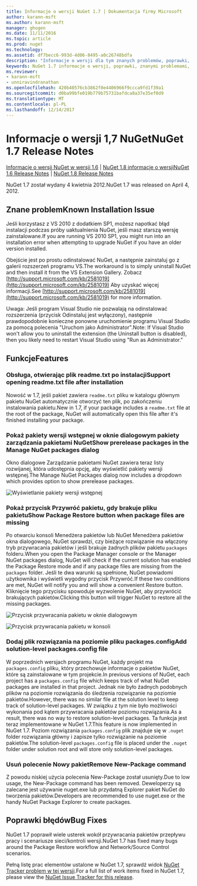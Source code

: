 ```yaml
---
title: Informacje o wersji NuGet 1.7 | Dokumentacja firmy Microsoft
author: karann-msft
ms.author: karann-msft
manager: ghogen
ms.date: 11/11/2016
ms.topic: article
ms.prod: nuget
ms.technology: 
ms.assetid: df7becc6-993d-4d06-8495-a0c26748bdfa
description: "Informacje o wersji dla tym znanych problemów, poprawki, dodatkowe funkcje i dcr 1.7 NuGet."
keywords: NuGet 1.7 informacje o wersji, poprawki, znanymi problemami, nowe funkcje, dcr
ms.reviewer:
- karann-msft
- unniravindranathan
ms.openlocfilehash: 420b40576cb3862f0e4406966f9ccca9fd1f39a1
ms.sourcegitcommit: d0ba99bfe019b779b75731bafdca8a37e35ef0d9
ms.translationtype: MT
ms.contentlocale: pl-PL
ms.lasthandoff: 12/14/2017
---
```

# <a name="nuget-17-release-notes"></a><span data-ttu-id="aae07-104">Informacje o wersji 1,7 NuGet</span><span class="sxs-lookup"><span data-stu-id="aae07-104">NuGet 1.7 Release Notes</span></span>

<span data-ttu-id="aae07-105">[Informacje o wersji NuGet w wersji 1.6](../release-notes/nuget-1.6.md) | [NuGet 1.8 informacje o wersji](../release-notes/nuget-1.8.md)</span><span class="sxs-lookup"><span data-stu-id="aae07-105">[NuGet 1.6 Release Notes](../release-notes/nuget-1.6.md) | [NuGet 1.8 Release Notes](../release-notes/nuget-1.8.md)</span></span>

<span data-ttu-id="aae07-106">NuGet 1.7 został wydany 4 kwietnia 2012.</span><span class="sxs-lookup"><span data-stu-id="aae07-106">NuGet 1.7 was released on April 4, 2012.</span></span>

## <a name="known-installation-issue"></a><span data-ttu-id="aae07-107">Znane problem</span><span class="sxs-lookup"><span data-stu-id="aae07-107">Known Installation Issue</span></span>
<span data-ttu-id="aae07-108">Jeśli korzystasz z VS 2010 z dodatkiem SP1, możesz napotkać błąd instalacji podczas próby uaktualnienia NuGet, jeśli masz starszą wersję zainstalowane.</span><span class="sxs-lookup"><span data-stu-id="aae07-108">If you are running VS 2010 SP1, you might run into an installation error when attempting to upgrade NuGet if you have an older version installed.</span></span>

<span data-ttu-id="aae07-109">Obejście jest po prostu odinstalować NuGet, a następnie zainstaluj go z galerii rozszerzeń programu VS.</span><span class="sxs-lookup"><span data-stu-id="aae07-109">The workaround is to simply uninstall NuGet and then install it from the VS Extension Gallery.</span></span>  <span data-ttu-id="aae07-110">Zobacz [http://support.microsoft.com/kb/2581019](http://support.microsoft.com/kb/2581019) Aby uzyskać więcej informacji.</span><span class="sxs-lookup"><span data-stu-id="aae07-110">See [http://support.microsoft.com/kb/2581019](http://support.microsoft.com/kb/2581019) for more information.</span></span>

<span data-ttu-id="aae07-111">Uwaga: Jeśli program Visual Studio nie pozwalają na odinstalować rozszerzenia (przycisk Odinstaluj jest wyłączony), następnie prawdopodobnie konieczne ponowne uruchomienie programu Visual Studio za pomocą polecenia "Uruchom jako Administrator".</span><span class="sxs-lookup"><span data-stu-id="aae07-111">Note: If Visual Studio won't allow you to uninstall the extension (the Uninstall button is disabled), then you likely need to restart Visual Studio using "Run as Administrator."</span></span>

## <a name="features"></a><span data-ttu-id="aae07-112">Funkcje</span><span class="sxs-lookup"><span data-stu-id="aae07-112">Features</span></span>

### <a name="support-opening-readmetxt-file-after-installation"></a><span data-ttu-id="aae07-113">Obsługa, otwierając plik readme.txt po instalacji</span><span class="sxs-lookup"><span data-stu-id="aae07-113">Support opening readme.txt file after installation</span></span>
<span data-ttu-id="aae07-114">Nowość w 1.7, jeśli pakiet zawiera `readme.txt` pliku w katalogu głównym pakietu NuGet automatycznie otworzyć ten plik, po zakończeniu instalowania pakietu.</span><span class="sxs-lookup"><span data-stu-id="aae07-114">New in 1.7, if your package includes a `readme.txt` file at the root of the package, NuGet will automatically open this file after it's finished installing your package.</span></span>

### <a name="show-prerelease-packages-in-the-manage-nuget-packages-dialog"></a><span data-ttu-id="aae07-115">Pokaż pakiety wersji wstępnej w oknie dialogowym pakiety zarządzania pakietami NuGet</span><span class="sxs-lookup"><span data-stu-id="aae07-115">Show prerelease packages in the Manage NuGet packages dialog</span></span>
<span data-ttu-id="aae07-116">Okno dialogowe Zarządzanie pakietami NuGet zawiera teraz listy rozwijanej, która udostępnia opcję, aby wyświetlić pakiety wersji wstępnej.</span><span class="sxs-lookup"><span data-stu-id="aae07-116">The Manage NuGet Packages dialog now includes a dropdown which provides option to show prerelease packages.</span></span>

![Wyświetlanie pakiety wersji wstępnej](./media/prerelease-dropdown.png)

### <a name="show-package-restore-button-when-package-files-are-missing"></a><span data-ttu-id="aae07-118">Pokaż przycisk Przywróć pakietu, gdy brakuje pliku pakietu</span><span class="sxs-lookup"><span data-stu-id="aae07-118">Show Package Restore button when package files are missing</span></span>
<span data-ttu-id="aae07-119">Po otwarciu konsoli Menedżera pakietów lub NuGet Menedżera pakietów okna dialogowego, NuGet sprawdzi, czy bieżące rozwiązanie ma włączony tryb przywracania pakietów i jeśli brakuje żadnych plików pakietu `packages` folderu.</span><span class="sxs-lookup"><span data-stu-id="aae07-119">When you open the Package Manager console or the Manager NuGet packages dialog, NuGet will check if the current solution has enabled the Package Restore mode and if any package files are missing from the `packages` folder.</span></span> <span data-ttu-id="aae07-120">Jeśli te dwa warunki są spełnione, NuGet powiadomi użytkownika i wyświetli wygodny przycisk Przywróć.</span><span class="sxs-lookup"><span data-stu-id="aae07-120">If these two conditions are met, NuGet will notify you and will show a convenient Restore button.</span></span> <span data-ttu-id="aae07-121">Kliknięcie tego przycisku spowoduje wyzwolenie NuGet, aby przywrócić brakujących pakietów.</span><span class="sxs-lookup"><span data-stu-id="aae07-121">Clicking this button will trigger NuGet to restore all the missing packages.</span></span>

![Przycisk przywracania pakietu w oknie dialogowym](./media/packagerestore-dialog.png)

![Przycisk przywracania pakietu w konsoli](./media/packagerestore-console.png)

### <a name="add-solution-level-packagesconfig-file"></a><span data-ttu-id="aae07-124">Dodaj plik rozwiązania na poziomie pliku packages.config</span><span class="sxs-lookup"><span data-stu-id="aae07-124">Add solution-level packages.config file</span></span>
<span data-ttu-id="aae07-125">W poprzednich wersjach programu NuGet, każdy projekt ma `packages.config` pliku, który przechowuje informacje o pakietów NuGet, które są zainstalowane w tym projekcie.</span><span class="sxs-lookup"><span data-stu-id="aae07-125">In previous versions of NuGet, each project has a `packages.config` file which keeps track of what NuGet packages are installed in that project.</span></span> <span data-ttu-id="aae07-126">Jednak nie było żadnych podobnych plików na poziomie rozwiązania do śledzenia rozwiązanie na poziomie pakietów.</span><span class="sxs-lookup"><span data-stu-id="aae07-126">However, there was no similar file at the solution level to keep track of solution-level packages.</span></span> <span data-ttu-id="aae07-127">W związku z tym nie było możliwości wykonania pod kątem przywracania pakietów poziomu rozwiązania.</span><span class="sxs-lookup"><span data-stu-id="aae07-127">As a result, there was no way to restore solution-level packages.</span></span>
<span data-ttu-id="aae07-128">Ta funkcja jest teraz implementowane w NuGet 1.7.</span><span class="sxs-lookup"><span data-stu-id="aae07-128">This feature is now implemented in NuGet 1.7.</span></span> <span data-ttu-id="aae07-129">Poziom rozwiązania `packages.config` plik znajduje się w `.nuget` folder rozwiązania główny i zapisze tylko rozwiązanie na poziomie pakietów.</span><span class="sxs-lookup"><span data-stu-id="aae07-129">The solution-level `packages.config` file is placed under the `.nuget` folder under solution root and will store only solution-level packages.</span></span>

### <a name="remove-new-package-command"></a><span data-ttu-id="aae07-130">Usuń polecenie Nowy pakiet</span><span class="sxs-lookup"><span data-stu-id="aae07-130">Remove New-Package command</span></span>
<span data-ttu-id="aae07-131">Z powodu niskiej użycia polecenia New-Package został usunięty.</span><span class="sxs-lookup"><span data-stu-id="aae07-131">Due to low usage, the New-Package command has been removed.</span></span> <span data-ttu-id="aae07-132">Deweloperzy są zalecane jest używanie nuget.exe lub przydatną Explorer pakiet NuGet do tworzenia pakietów.</span><span class="sxs-lookup"><span data-stu-id="aae07-132">Developers are recommended to use nuget.exe or the handy NuGet Package Explorer to create packages.</span></span>

## <a name="bug-fixes"></a><span data-ttu-id="aae07-133">Poprawki błędów</span><span class="sxs-lookup"><span data-stu-id="aae07-133">Bug Fixes</span></span>
<span data-ttu-id="aae07-134">NuGet 1.7 poprawił wiele usterek wokół przywracania pakietów przepływu pracy i scenariusze sieci/kontroli wersji.</span><span class="sxs-lookup"><span data-stu-id="aae07-134">NuGet 1.7 has fixed many bugs around the Package Restore workflow and Network/Source Control scenarios.</span></span>

<span data-ttu-id="aae07-135">Pełną listę prac elementów ustalone w NuGet 1.7, sprawdź widok [NuGet Tracker problem w tej wersji](http://nuget.codeplex.com/workitem/list/advanced?keyword=&status=Closed&type=All&priority=All&release=NuGet%201.7&assignedTo=All&component=All&sortField=Votes&sortDirection=Descending&page=0).</span><span class="sxs-lookup"><span data-stu-id="aae07-135">For a full list of work items fixed in NuGet 1.7, please view the [NuGet Issue Tracker for this release](http://nuget.codeplex.com/workitem/list/advanced?keyword=&status=Closed&type=All&priority=All&release=NuGet%201.7&assignedTo=All&component=All&sortField=Votes&sortDirection=Descending&page=0).</span></span>
